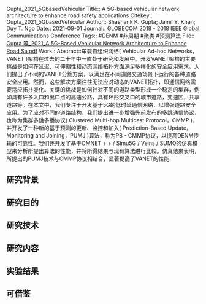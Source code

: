 Gupta\_2021\_5GbasedVehicular
Title:: A 5G-based vehicular network architecture to enhance road safety applications
Citekey:: Gupta\_2021\_5GbasedVehicular
Author:: Shashank K. Gupta; Jamil Y. Khan; Duy T. Ngo
Date:: 2021-09-01
Journal:: GLOBECOM 2018 - 2018 IEEE Global Communications Conference
Tags:: #DENM #非周期 #聚类 #预测算法
File:: [Gupta 等\_2021\_A 5G-Based Vehicular Network Architecture to Enhance Road Sa.pdf](zotero://open-pdf/0_SE6SW7DU)
Work::
Abstract::车载自组织网络( Vehicular Ad-hoc Networks，VANET )架构在过去的二十年中一直处于研究和发展中。开发VANET架构的主要挑战是如何在延迟、可伸缩性和动态网络拓扑方面满足多样化的安全应用需求。人们提出了不同的VANET分簇方案，以满足在不同道路交通场景下运行的各种道路安全应用。然而，这些解决方案往往无法应对动态的VANET拓扑，即通信网络需要适应拓扑变化。关键的挑战是如何针对不同的道路类型形成一个稳定的集群，例如具有许多入口和出口点的高速公路，具有环形交叉口的城市道路，变速区，共享道路等。在本文中，我们专注于开发基于5G的低时延通信网络，以增强道路安全应用。为了应对不同的道路结构，我们提出进一步增强先前发布的多跳通信协议，也称为集群多跳多播协议( Clustered Multi-hop Multicast Protocol，CMMP )，并开发了一种新的基于预测的更新、监控和加入( Prediction-Based Update，Monitoring and Joining，PUMJ )算法，称为PB - CMMP协议，以提高DENM传输的可靠性。我们还开发了基于OMNET + + / Simu5G / Veins / SUMO的仿真模型来分析所提出算法的性能，并将所得结果与现有算法进行比较。仿真结果表明，所提出的PUMJ技术与CMMP协议相结合，显著提高了VANET的性能
## 研究背景
## 研究目的
## 研究技术
## 研究内容
## 实验结果
## 可借鉴
